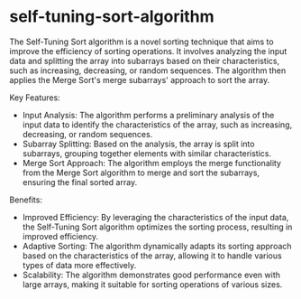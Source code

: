 # self-tuning-sort-algorithm
The Self-Tuning Sort algorithm is a novel sorting technique that aims to improve the efficiency of sorting operations. It involves analyzing the input data and splitting the array into subarrays based on their characteristics, such as increasing, decreasing, or random sequences. The algorithm then applies the Merge Sort's merge subarrays' approach to sort the array.

Key Features:

* Input Analysis: The algorithm performs a preliminary analysis of the input data to identify the characteristics of the array, such as increasing, decreasing, or random sequences.
* Subarray Splitting: Based on the analysis, the array is split into subarrays, grouping together elements with similar characteristics.
* Merge Sort Approach: The algorithm employs the merge functionality from the Merge Sort algorithm to merge and sort the subarrays, ensuring the final sorted array.

Benefits:

* Improved Efficiency: By leveraging the characteristics of the input data, the Self-Tuning Sort algorithm optimizes the sorting process, resulting in improved efficiency.
* Adaptive Sorting: The algorithm dynamically adapts its sorting approach based on the characteristics of the array, allowing it to handle various types of data more effectively.
* Scalability: The algorithm demonstrates good performance even with large arrays, making it suitable for sorting operations of various sizes.
